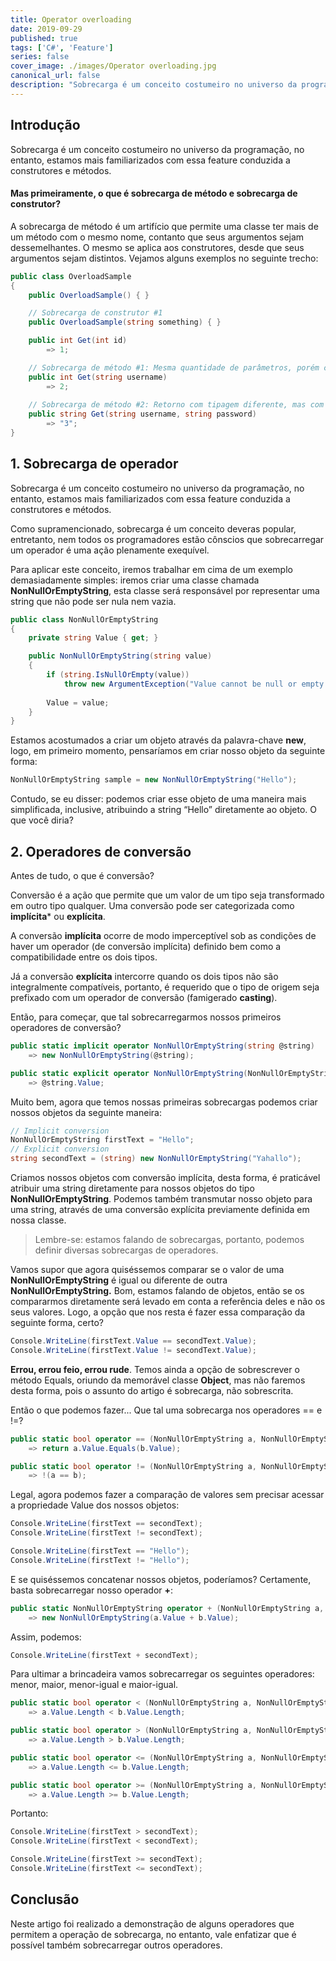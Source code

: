 ```yaml
---
title: Operator overloading
date: 2019-09-29
published: true
tags: ['C#', 'Feature']
series: false
cover_image: ./images/Operator overloading.jpg
canonical_url: false
description: "Sobrecarga é um conceito costumeiro no universo da programação, no entanto, estamos mais familiarizados com essa feature conduzida a construtores e métodos."
---
```


## Introdução

Sobrecarga é um conceito costumeiro no universo da programação, no entanto, estamos mais familiarizados com essa feature conduzida a construtores e métodos.

#### Mas primeiramente, o que é sobrecarga de método e sobrecarga de construtor?

A sobrecarga de método é um artifício que permite uma classe ter mais de um método com o mesmo nome, contanto que seus argumentos sejam dessemelhantes. O mesmo se aplica aos construtores, desde que seus argumentos sejam distintos. Vejamos alguns exemplos no seguinte trecho:

```csharp
public class OverloadSample
{
    public OverloadSample() { }

    // Sobrecarga de construtor #1
    public OverloadSample(string something) { }

    public int Get(int id)
        => 1;

    // Sobrecarga de método #1: Mesma quantidade de parâmetros, porém com tipagem distinta.
    public int Get(string username)
        => 2;
    
    // Sobrecarga de método #2: Retorno com tipagem diferente, mas com quantidade de parâmetros divergente.
    public string Get(string username, string password)
        => "3";
}
```

## 1. Sobrecarga de operador

Sobrecarga é um conceito costumeiro no universo da programação, no entanto, estamos mais familiarizados com essa feature conduzida a construtores e métodos.

Como supramencionado, sobrecarga é um conceito deveras popular, entretanto, nem todos os programadores estão cônscios que sobrecarregar um operador é uma ação plenamente exequível. 

Para aplicar este conceito, iremos trabalhar em cima de um exemplo demasiadamente simples: iremos criar uma classe chamada **NonNullOrEmptyString**, esta classe será responsável por representar uma string que não pode ser nula nem vazia.

```csharp
public class NonNullOrEmptyString 
{
    private string Value { get; }

    public NonNullOrEmptyString(string value)
    {
        if (string.IsNullOrEmpty(value))
            throw new ArgumentException("Value cannot be null or empty.");
        
        Value = value;
    }
}
```

Estamos acostumados a criar um objeto através da palavra-chave **new**, logo, em primeiro momento, pensaríamos em criar nosso objeto da seguinte forma:

```csharp
NonNullOrEmptyString sample = new NonNullOrEmptyString("Hello");
```

Contudo, se eu disser: podemos criar esse objeto de uma maneira mais simplificada, inclusive, atribuindo a string “Hello” diretamente ao objeto. O que você diria?

## 2. Operadores de conversão

Antes de tudo, o que é conversão? 

Conversão é a ação que permite que um valor de um tipo seja transformado em outro tipo qualquer. Uma conversão pode ser categorizada como **implícita*** ou **explícita**. 

A conversão **implícita** ocorre de modo imperceptível sob as condições de haver um operador (de conversão implícita) definido bem como a compatibilidade entre os dois tipos. 

Já a conversão **explícita** intercorre quando os dois tipos não são integralmente compatíveis, portanto, é requerido que o tipo de origem seja prefixado com um operador de conversão (famigerado **casting**).

Então, para começar, que tal sobrecarregarmos nossos primeiros operadores de conversão? 

```csharp
public static implicit operator NonNullOrEmptyString(string @string)
    => new NonNullOrEmptyString(@string);

public static explicit operator NonNullOrEmptyString(NonNullOrEmptyString @string)
    => @string.Value;
```

Muito bem, agora que temos nossas primeiras sobrecargas podemos criar nossos objetos da seguinte maneira:

```csharp
// Implicit conversion
NonNullOrEmptyString firstText = "Hello";
// Explicit conversion
string secondText = (string) new NonNullOrEmptyString("Yahallo");
```

Criamos nossos objetos com conversão implícita, desta forma, é praticável atribuir uma string diretamente para nossos objetos do tipo **NonNullOrEmptyString**. Podemos também transmutar nosso objeto para uma string, através de uma conversão explícita previamente definida em nossa classe. 

> Lembre-se: estamos falando de sobrecargas, portanto, podemos definir diversas sobrecargas de operadores.

Vamos supor que agora quiséssemos comparar se o valor de uma **NonNullOrEmptyString** é igual ou diferente de outra **NonNullOrEmptyString.** Bom, estamos falando de objetos, então se os compararmos diretamente será levado em conta a referência deles e não os seus valores. Logo, a opção que nos resta é fazer essa comparação da seguinte forma, certo?

```csharp
Console.WriteLine(firstText.Value == secondText.Value);
Console.WriteLine(firstText.Value != secondText.Value);
```

**Errou, errou feio, errou rude**. Temos ainda a opção de sobrescrever o método Equals, oriundo da memorável classe **Object**, mas não faremos desta forma, pois o assunto do artigo é sobrecarga, não sobrescrita.

Então o que podemos fazer... Que tal uma sobrecarga nos operadores == e !=?

```csharp
public static bool operator == (NonNullOrEmptyString a, NonNullOrEmptyString b)
    => return a.Value.Equals(b.Value);

public static bool operator != (NonNullOrEmptyString a, NonNullOrEmptyString b)
    => !(a == b);
```

Legal, agora podemos fazer a comparação de valores sem precisar acessar a propriedade Value dos nossos objetos:

```csharp
Console.WriteLine(firstText == secondText);
Console.WriteLine(firstText != secondText); 

Console.WriteLine(firstText == "Hello");
Console.WriteLine(firstText != "Hello");
```

E se quiséssemos concatenar nossos objetos, poderíamos? Certamente, basta 
sobrecarregar nosso operador **+**:

```csharp
public static NonNullOrEmptyString operator + (NonNullOrEmptyString a, NonNullOrEmptyString b)
    => new NonNullOrEmptyString(a.Value + b.Value);
```

Assim, podemos:

```csharp
Console.WriteLine(firstText + secondText);
```

Para ultimar a brincadeira vamos sobrecarregar os seguintes operadores: menor, maior, menor-igual e maior-igual.

```csharp
public static bool operator < (NonNullOrEmptyString a, NonNullOrEmptyString b)
    => a.Value.Length < b.Value.Length;

public static bool operator > (NonNullOrEmptyString a, NonNullOrEmptyString b)
    => a.Value.Length > b.Value.Length;

public static bool operator <= (NonNullOrEmptyString a, NonNullOrEmptyString b)
    => a.Value.Length <= b.Value.Length;

public static bool operator >= (NonNullOrEmptyString a, NonNullOrEmptyString b)
    => a.Value.Length >= b.Value.Length;
```

Portanto:

```csharp
Console.WriteLine(firstText > secondText);
Console.WriteLine(firstText < secondText);

Console.WriteLine(firstText >= secondText);
Console.WriteLine(firstText <= secondText);
```

## Conclusão

Neste artigo foi realizado a demonstração de alguns operadores que permitem a operação de sobrecarga, no entanto, vale enfatizar que é possível também sobrecarregar outros operadores.
